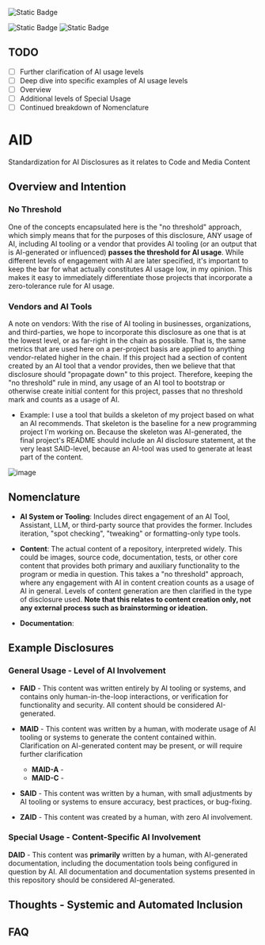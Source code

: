 ![Static Badge](https://img.shields.io/badge/contribution%20neeeded-orange)

![Static Badge](https://img.shields.io/badge/AID-SAID-blue) ![Static Badge](https://img.shields.io/badge/AID-DAID-blue)

## TODO
- [ ] Further clarification of AI usage levels
- [ ] Deep dive into specific examples of AI usage levels
- [ ] Overview
- [ ] Additional levels of Special Usage
- [ ] Continued breakdown of Nomenclature

# AID
Standardization for AI Disclosures as it relates to Code and Media Content

## Overview and Intention

### No Threshold
One of the concepts encapsulated here is the "no threshold" approach, which simply means that for the purposes of this disclosure, ANY usage of AI, including AI tooling or a vendor that provides AI tooling (or an output that is AI-generated or influenced) **passes the threshold for AI usage**. While different levels of engagement with AI are later specified, it's important to keep the bar for what actually constitutes AI usage low, in my opinion. This makes it easy to immediately differentiate those projects that incorporate a zero-tolerance rule for AI usage.

### Vendors and AI Tools
A note on vendors: With the rise of AI tooling in businesses, organizations, and third-parties, we hope to incorporate this disclosure as one that is at the lowest level, or as far-right in the chain as possible. That is, the same metrics that are used here on a per-project basis are applied to anything vendor-related higher in the chain. If this project had a section of content created by an AI tool that a vendor provides, then we believe that that disclosure should "propagate down" to this project. Therefore, keeping the "no threshold" rule in mind, any usage of an AI tool to bootstrap or otherwise create initial content for this project, passes that no threshold mark and counts as a usage of AI.

- Example: I use a tool that builds a skeleton of my project based on what an AI recommends. That skeleton is the baseline for a new programming project I'm working on. Because the skeleton was AI-generated, the final project's README should include an AI disclosure statement, at the very least SAID-level, because an AI-tool was used to generate at least part of the content.

![image](https://github.com/user-attachments/assets/d9bf67a9-90dc-4c12-88c4-eb8c5f48cefc)


## Nomenclature

- **AI System or Tooling**: Includes direct engagement of an AI Tool, Assistant, LLM, or third-party source that provides the former. Includes iteration, "spot checking", "tweaking" or formatting-only type tools. 

- **Content**: The actual content of a repository, interpreted widely. This could be images, source code, documentation, tests, or other core content that provides both primary and auxiliary functionality to the program or media in question. This takes a "no threshold" approach, where any engagement with AI in content creation counts as a usage of AI in general. Levels of content generation are then clarified in the type of disclosure used. **Note that this relates to content creation only, not any external process such as brainstorming or ideation.**

- **Documentation**: 

## Example Disclosures

### General Usage - Level of AI Involvement

- **FAID** - This content was written entirely by AI tooling or systems, and contains only human-in-the-loop interactions, or verification for functionality and security. All content should be considered AI-generated.
  
- **MAID** - This content was written by a human, with moderate usage of AI tooling or systems to generate the content contained within. Clarification on AI-generated content may be present, or will require further clarification
  - **MAID-A** - 
  - **MAID-C** - 

- **SAID** - This content was written by a human, with small adjustments by AI tooling or systems to ensure accuracy, best practices, or bug-fixing.
  
- **ZAID** - This content was created by a human, with zero AI involvement.
  

### Special Usage - Content-Specific AI Involvement

**DAID** - This content was **primarily** written by a human, with AI-generated documentation, including the documentation tools being configured in question by AI. All documentation and documentation systems presented in this repository should be considered AI-generated.

## Thoughts - Systemic and Automated Inclusion

## FAQ
